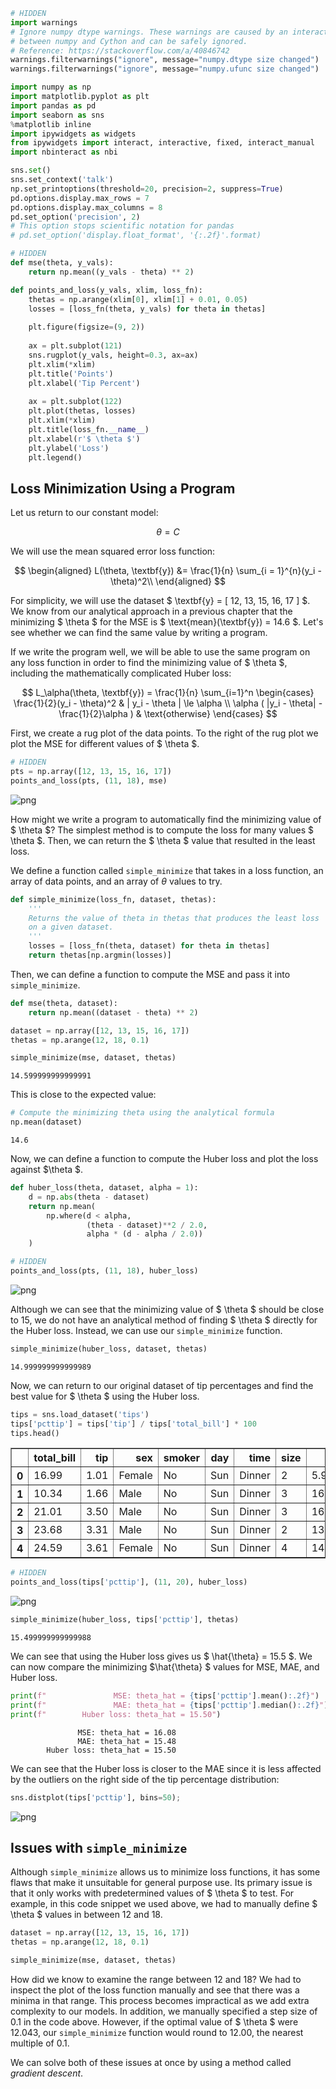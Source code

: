 

```python
# HIDDEN
import warnings
# Ignore numpy dtype warnings. These warnings are caused by an interaction
# between numpy and Cython and can be safely ignored.
# Reference: https://stackoverflow.com/a/40846742
warnings.filterwarnings("ignore", message="numpy.dtype size changed")
warnings.filterwarnings("ignore", message="numpy.ufunc size changed")

import numpy as np
import matplotlib.pyplot as plt
import pandas as pd
import seaborn as sns
%matplotlib inline
import ipywidgets as widgets
from ipywidgets import interact, interactive, fixed, interact_manual
import nbinteract as nbi

sns.set()
sns.set_context('talk')
np.set_printoptions(threshold=20, precision=2, suppress=True)
pd.options.display.max_rows = 7
pd.options.display.max_columns = 8
pd.set_option('precision', 2)
# This option stops scientific notation for pandas
# pd.set_option('display.float_format', '{:.2f}'.format)
```


```python
# HIDDEN
def mse(theta, y_vals):
    return np.mean((y_vals - theta) ** 2)

def points_and_loss(y_vals, xlim, loss_fn):
    thetas = np.arange(xlim[0], xlim[1] + 0.01, 0.05)
    losses = [loss_fn(theta, y_vals) for theta in thetas]
    
    plt.figure(figsize=(9, 2))
    
    ax = plt.subplot(121)
    sns.rugplot(y_vals, height=0.3, ax=ax)
    plt.xlim(*xlim)
    plt.title('Points')
    plt.xlabel('Tip Percent')
    
    ax = plt.subplot(122)
    plt.plot(thetas, losses)
    plt.xlim(*xlim)
    plt.title(loss_fn.__name__)
    plt.xlabel(r'$ \theta $')
    plt.ylabel('Loss')
    plt.legend()
```

## Loss Minimization Using a Program

Let us return to our constant model:

$$
\theta = C
$$

We will use the mean squared error loss function:

$$
\begin{aligned}
L(\theta, \textbf{y})
&= \frac{1}{n} \sum_{i = 1}^{n}(y_i - \theta)^2\\
\end{aligned}
$$

For simplicity, we will use the dataset $ \textbf{y} = [ 12, 13, 15, 16, 17 ] $. We know from our analytical approach in a previous chapter that the minimizing $ \theta $ for the MSE is $ \text{mean}(\textbf{y}) = 14.6 $. Let's see whether we can find the same value by writing a program.

If we write the program well, we will be able to use the same program on any loss function in order to find the minimizing value of $ \theta $, including the mathematically complicated Huber loss:

$$
L_\alpha(\theta, \textbf{y}) = \frac{1}{n} \sum_{i=1}^n \begin{cases}
    \frac{1}{2}(y_i - \theta)^2 &  | y_i - \theta | \le \alpha \\
    \alpha ( |y_i - \theta| - \frac{1}{2}\alpha ) & \text{otherwise}
\end{cases}
$$

First, we create a rug plot of the data points. To the right of the rug plot we plot the MSE for different values of $ \theta $.


```python
# HIDDEN
pts = np.array([12, 13, 15, 16, 17])
points_and_loss(pts, (11, 18), mse)
```


![png](gradient_basics_files/gradient_basics_3_0.png)


How might we write a program to automatically find the minimizing value of $ \theta $? The simplest method is to compute the loss for many values $ \theta $. Then, we can return the $ \theta $ value that resulted in the least loss.

We define a function called `simple_minimize` that takes in a loss function, an array of data points, and an array of $\theta$ values to try.


```python
def simple_minimize(loss_fn, dataset, thetas):
    '''
    Returns the value of theta in thetas that produces the least loss
    on a given dataset.
    '''
    losses = [loss_fn(theta, dataset) for theta in thetas]
    return thetas[np.argmin(losses)]
```

Then, we can define a function to compute the MSE and pass it into `simple_minimize`.


```python
def mse(theta, dataset):
    return np.mean((dataset - theta) ** 2)

dataset = np.array([12, 13, 15, 16, 17])
thetas = np.arange(12, 18, 0.1)

simple_minimize(mse, dataset, thetas)
```




    14.599999999999991



This is close to the expected value:


```python
# Compute the minimizing theta using the analytical formula
np.mean(dataset)
```




    14.6



Now, we can define a function to compute the Huber loss and plot the loss against $\theta $.


```python
def huber_loss(theta, dataset, alpha = 1):
    d = np.abs(theta - dataset)
    return np.mean(
        np.where(d < alpha,
                 (theta - dataset)**2 / 2.0,
                 alpha * (d - alpha / 2.0))
    )
```


```python
# HIDDEN
points_and_loss(pts, (11, 18), huber_loss)
```


![png](gradient_basics_files/gradient_basics_12_0.png)


Although we can see that the minimizing value of $ \theta $ should be close to 15, we do not have an analytical method of finding $ \theta $ directly for the Huber loss. Instead, we can use our `simple_minimize` function.


```python
simple_minimize(huber_loss, dataset, thetas)
```




    14.999999999999989



Now, we can return to our original dataset of tip percentages and find the best value for $ \theta $ using the Huber loss.


```python
tips = sns.load_dataset('tips')
tips['pcttip'] = tips['tip'] / tips['total_bill'] * 100
tips.head()
```




<div>
<style>
    .dataframe thead tr:only-child th {
        text-align: right;
    }

    .dataframe thead th {
        text-align: left;
    }

    .dataframe tbody tr th {
        vertical-align: top;
    }
</style>
<table border="1" class="dataframe">
  <thead>
    <tr style="text-align: right;">
      <th></th>
      <th>total_bill</th>
      <th>tip</th>
      <th>sex</th>
      <th>smoker</th>
      <th>day</th>
      <th>time</th>
      <th>size</th>
      <th>pcttip</th>
    </tr>
  </thead>
  <tbody>
    <tr>
      <th>0</th>
      <td>16.99</td>
      <td>1.01</td>
      <td>Female</td>
      <td>No</td>
      <td>Sun</td>
      <td>Dinner</td>
      <td>2</td>
      <td>5.944673</td>
    </tr>
    <tr>
      <th>1</th>
      <td>10.34</td>
      <td>1.66</td>
      <td>Male</td>
      <td>No</td>
      <td>Sun</td>
      <td>Dinner</td>
      <td>3</td>
      <td>16.054159</td>
    </tr>
    <tr>
      <th>2</th>
      <td>21.01</td>
      <td>3.50</td>
      <td>Male</td>
      <td>No</td>
      <td>Sun</td>
      <td>Dinner</td>
      <td>3</td>
      <td>16.658734</td>
    </tr>
    <tr>
      <th>3</th>
      <td>23.68</td>
      <td>3.31</td>
      <td>Male</td>
      <td>No</td>
      <td>Sun</td>
      <td>Dinner</td>
      <td>2</td>
      <td>13.978041</td>
    </tr>
    <tr>
      <th>4</th>
      <td>24.59</td>
      <td>3.61</td>
      <td>Female</td>
      <td>No</td>
      <td>Sun</td>
      <td>Dinner</td>
      <td>4</td>
      <td>14.680765</td>
    </tr>
  </tbody>
</table>
</div>




```python
# HIDDEN
points_and_loss(tips['pcttip'], (11, 20), huber_loss)
```


![png](gradient_basics_files/gradient_basics_17_0.png)



```python
simple_minimize(huber_loss, tips['pcttip'], thetas)
```




    15.499999999999988



We can see that using the Huber loss gives us $ \hat{\theta} = 15.5 $. We can now compare the minimizing $\hat{\theta} $ values for MSE, MAE, and Huber loss.


```python
print(f"               MSE: theta_hat = {tips['pcttip'].mean():.2f}")
print(f"               MAE: theta_hat = {tips['pcttip'].median():.2f}")
print(f"        Huber loss: theta_hat = 15.50")
```

                   MSE: theta_hat = 16.08
                   MAE: theta_hat = 15.48
            Huber loss: theta_hat = 15.50


We can see that the Huber loss is closer to the MAE since it is less affected by the outliers on the right side of the tip percentage distribution:


```python
sns.distplot(tips['pcttip'], bins=50);
```


![png](gradient_basics_files/gradient_basics_22_0.png)


## Issues with `simple_minimize`

Although `simple_minimize` allows us to minimize loss functions, it has some flaws that make it unsuitable for general purpose use. Its primary issue is that it only works with predetermined values of $ \theta $ to test. For example, in this code snippet we used above, we had to manually define $ \theta $ values in between 12 and 18.

```python
dataset = np.array([12, 13, 15, 16, 17])
thetas = np.arange(12, 18, 0.1)

simple_minimize(mse, dataset, thetas)
```

How did we know to examine the range between 12 and 18? We had to inspect the plot of the loss function manually and see that there was a minima in that range. This process becomes impractical as we add extra complexity to our models. In addition, we manually specified a step size of 0.1 in the code above. However, if the optimal value of $ \theta $ were 12.043, our `simple_minimize` function would round to 12.00, the nearest multiple of 0.1. 

We can solve both of these issues at once by using a method called *gradient descent*.
